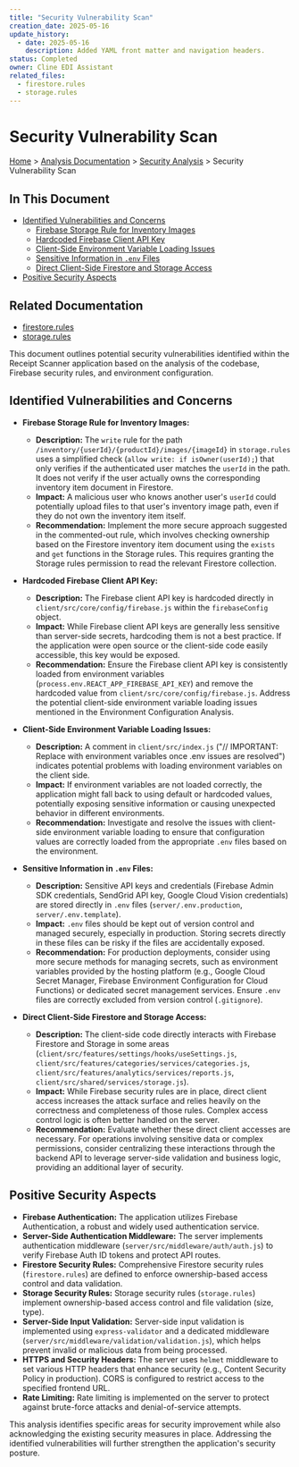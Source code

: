 ```yaml
---
title: "Security Vulnerability Scan"
creation_date: 2025-05-16
update_history:
  - date: 2025-05-16
    description: Added YAML front matter and navigation headers.
status: Completed
owner: Cline EDI Assistant
related_files:
  - firestore.rules
  - storage.rules
---
```


# Security Vulnerability Scan

[Home](/docs) > [Analysis Documentation](/docs/analysis) > [Security Analysis](/docs/analysis/security) > Security Vulnerability Scan

## In This Document
- [Identified Vulnerabilities and Concerns](#identified-vulnerabilities-and-concerns)
  - [Firebase Storage Rule for Inventory Images](#firebase-storage-rule-for-inventory-images)
  - [Hardcoded Firebase Client API Key](#hardcoded-firebase-client-api-key)
  - [Client-Side Environment Variable Loading Issues](#client-side-environment-variable-loading-issues)
  - [Sensitive Information in `.env` Files](#sensitive-information-in-env-files)
  - [Direct Client-Side Firestore and Storage Access](#direct-client-side-firestore-and-storage-access)
- [Positive Security Aspects](#positive-security-aspects)

## Related Documentation
- [firestore.rules](firestore.rules)
- [storage.rules](storage.rules)

This document outlines potential security vulnerabilities identified within the Receipt Scanner application based on the analysis of the codebase, Firebase security rules, and environment configuration.

## Identified Vulnerabilities and Concerns

*   **Firebase Storage Rule for Inventory Images:**
    *   **Description:** The `write` rule for the path `/inventory/{userId}/{productId}/images/{imageId}` in `storage.rules` uses a simplified check (`allow write: if isOwner(userId);`) that only verifies if the authenticated user matches the `userId` in the path. It does not verify if the user actually owns the corresponding inventory item document in Firestore.
    *   **Impact:** A malicious user who knows another user's `userId` could potentially upload files to that user's inventory image path, even if they do not own the inventory item itself.
    *   **Recommendation:** Implement the more secure approach suggested in the commented-out rule, which involves checking ownership based on the Firestore inventory item document using the `exists` and `get` functions in the Storage rules. This requires granting the Storage rules permission to read the relevant Firestore collection.

*   **Hardcoded Firebase Client API Key:**
    *   **Description:** The Firebase client API key is hardcoded directly in `client/src/core/config/firebase.js` within the `firebaseConfig` object.
    *   **Impact:** While Firebase client API keys are generally less sensitive than server-side secrets, hardcoding them is not a best practice. If the application were open source or the client-side code easily accessible, this key would be exposed.
    *   **Recommendation:** Ensure the Firebase client API key is consistently loaded from environment variables (`process.env.REACT_APP_FIREBASE_API_KEY`) and remove the hardcoded value from `client/src/core/config/firebase.js`. Address the potential client-side environment variable loading issues mentioned in the Environment Configuration Analysis.

*   **Client-Side Environment Variable Loading Issues:**
    *   **Description:** A comment in `client/src/index.js` ("// IMPORTANT: Replace with environment variables once .env issues are resolved") indicates potential problems with loading environment variables on the client side.
    *   **Impact:** If environment variables are not loaded correctly, the application might fall back to using default or hardcoded values, potentially exposing sensitive information or causing unexpected behavior in different environments.
    *   **Recommendation:** Investigate and resolve the issues with client-side environment variable loading to ensure that configuration values are correctly loaded from the appropriate `.env` files based on the environment.

*   **Sensitive Information in `.env` Files:**
    *   **Description:** Sensitive API keys and credentials (Firebase Admin SDK credentials, SendGrid API key, Google Cloud Vision credentials) are stored directly in `.env` files (`server/.env.production`, `server/.env.template`).
    *   **Impact:** `.env` files should be kept out of version control and managed securely, especially in production. Storing secrets directly in these files can be risky if the files are accidentally exposed.
    *   **Recommendation:** For production deployments, consider using more secure methods for managing secrets, such as environment variables provided by the hosting platform (e.g., Google Cloud Secret Manager, Firebase Environment Configuration for Cloud Functions) or dedicated secret management services. Ensure `.env` files are correctly excluded from version control (`.gitignore`).

*   **Direct Client-Side Firestore and Storage Access:**
    *   **Description:** The client-side code directly interacts with Firebase Firestore and Storage in some areas (`client/src/features/settings/hooks/useSettings.js`, `client/src/features/categories/services/categories.js`, `client/src/features/analytics/services/reports.js`, `client/src/shared/services/storage.js`).
    *   **Impact:** While Firebase security rules are in place, direct client access increases the attack surface and relies heavily on the correctness and completeness of those rules. Complex access control logic is often better handled on the server.
    *   **Recommendation:** Evaluate whether these direct client accesses are necessary. For operations involving sensitive data or complex permissions, consider centralizing these interactions through the backend API to leverage server-side validation and business logic, providing an additional layer of security.

## Positive Security Aspects

*   **Firebase Authentication:** The application utilizes Firebase Authentication, a robust and widely used authentication service.
*   **Server-Side Authentication Middleware:** The server implements authentication middleware (`server/src/middleware/auth/auth.js`) to verify Firebase Auth ID tokens and protect API routes.
*   **Firestore Security Rules:** Comprehensive Firestore security rules (`firestore.rules`) are defined to enforce ownership-based access control and data validation.
*   **Storage Security Rules:** Storage security rules (`storage.rules`) implement ownership-based access control and file validation (size, type).
*   **Server-Side Input Validation:** Server-side input validation is implemented using `express-validator` and a dedicated middleware (`server/src/middleware/validation/validation.js`), which helps prevent invalid or malicious data from being processed.
*   **HTTPS and Security Headers:** The server uses `helmet` middleware to set various HTTP headers that enhance security (e.g., Content Security Policy in production). CORS is configured to restrict access to the specified frontend URL.
*   **Rate Limiting:** Rate limiting is implemented on the server to protect against brute-force attacks and denial-of-service attempts.

This analysis identifies specific areas for security improvement while also acknowledging the existing security measures in place. Addressing the identified vulnerabilities will further strengthen the application's security posture.
